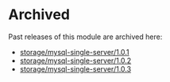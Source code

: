 # Archived

Past releases of this module are archived here:

- [storage/mysql-single-server/1.0.1](https://github.com/Azure/bicep-registry-modules/releases/tag/storage/mysql-single-server/1.0.1)
- [storage/mysql-single-server/1.0.2](https://github.com/Azure/bicep-registry-modules/releases/tag/storage/mysql-single-server/1.0.2)
- [storage/mysql-single-server/1.0.3](https://github.com/Azure/bicep-registry-modules/releases/tag/storage/mysql-single-server/1.0.3)
